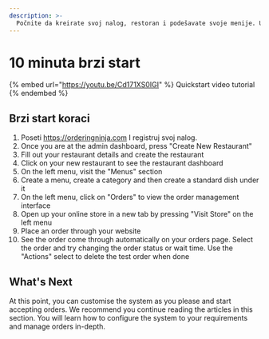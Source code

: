 ```yaml
---
description: >-
  Počnite da kreirate svoj nalog, restoran i podešavate svoje menije. Uradite jednu testnu narudzbu kako bi videli proces upravljanja narudžbinama.
---
```



# 10 minuta brzi start

{% embed url="https://youtu.be/Cd171XS0IGI" %}
Quickstart video tutorial
{% endembed %}

## Brzi start koraci

1. Poseti https://orderingninja.com I registruj svoj nalog.
2. Once you are at the admin dashboard, press "Create New Restaurant"
3. Fill out your restaurant details and create the restaurant
4. Click on your new restaurant to see the restaurant dashboard
5. On the left menu, visit the "Menus" section
6. Create a menu, create a category and then create a standard dish under it
7. On the left menu, click on "Orders" to view the order management interface
8. Open up your online store in a new tab by pressing "Visit Store" on the left menu
9. Place an order through your website
10. See the order come through automatically on your orders page. Select the order and try changing the order status or wait time. Use the "Actions" select to delete the test order when done

## What's Next

At this point, you can customise the system as you please and start accepting orders. We recommend you continue reading the articles in this section. You will learn how to configure the system to your requirements and manage orders in-depth.
